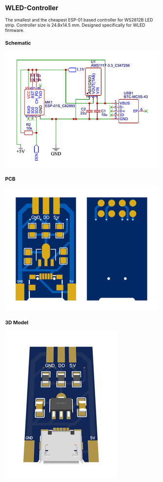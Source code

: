 ## WLED-Controller
The smallest and the cheapest ESP-01 based controller for WS2812B LED strip. Controller size is 24.8x14.5 mm. Designed specifically for WLED firmware.

### Schematic
<img src="images/Schematic.png">

### PCB
<img src="images/2D.png">

### 3D Model
<img src="images/3D.png">
